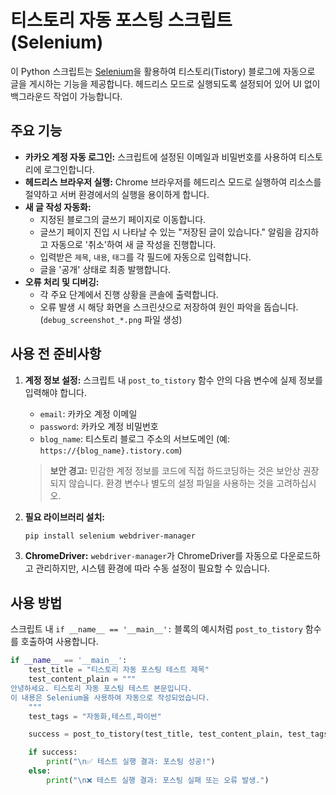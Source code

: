# 티스토리 자동 포스팅 스크립트 (Selenium)

이 Python 스크립트는 [Selenium](https://www.selenium.dev/)을 활용하여 티스토리(Tistory) 블로그에 자동으로 글을 게시하는 기능을 제공합니다. 헤드리스 모드로 실행되도록 설정되어 있어 UI 없이 백그라운드 작업이 가능합니다.

## 주요 기능

* **카카오 계정 자동 로그인:** 스크립트에 설정된 이메일과 비밀번호를 사용하여 티스토리에 로그인합니다.
* **헤드리스 브라우저 실행:** Chrome 브라우저를 헤드리스 모드로 실행하여 리소스를 절약하고 서버 환경에서의 실행을 용이하게 합니다.
* **새 글 작성 자동화:**
    * 지정된 블로그의 글쓰기 페이지로 이동합니다.
    * 글쓰기 페이지 진입 시 나타날 수 있는 "저장된 글이 있습니다." 알림을 감지하고 자동으로 '취소'하여 새 글 작성을 진행합니다.
    * 입력받은 `제목`, `내용`, `태그`를 각 필드에 자동으로 입력합니다.
    * 글을 '공개' 상태로 최종 발행합니다.
* **오류 처리 및 디버깅:**
    * 각 주요 단계에서 진행 상황을 콘솔에 출력합니다.
    * 오류 발생 시 해당 화면을 스크린샷으로 저장하여 원인 파악을 돕습니다. (`debug_screenshot_*.png` 파일 생성)

## 사용 전 준비사항

1.  **계정 정보 설정:** 스크립트 내 `post_to_tistory` 함수 안의 다음 변수에 실제 정보를 입력해야 합니다.
    * `email`: 카카오 계정 이메일
    * `password`: 카카오 계정 비밀번호
    * `blog_name`: 티스토리 블로그 주소의 서브도메인 (예: `https://{blog_name}.tistory.com`)
    > **보안 경고:** 민감한 계정 정보를 코드에 직접 하드코딩하는 것은 보안상 권장되지 않습니다. 환경 변수나 별도의 설정 파일을 사용하는 것을 고려하십시오.

2.  **필요 라이브러리 설치:**
    ```bash
    pip install selenium webdriver-manager
    ```

3.  **ChromeDriver:** `webdriver-manager`가 ChromeDriver를 자동으로 다운로드하고 관리하지만, 시스템 환경에 따라 수동 설정이 필요할 수 있습니다.

## 사용 방법

스크립트 내 `if __name__ == '__main__':` 블록의 예시처럼 `post_to_tistory` 함수를 호출하여 사용합니다.

```python
if __name__ == '__main__':
    test_title = "티스토리 자동 포스팅 테스트 제목"
    test_content_plain = """
안녕하세요. 티스토리 자동 포스팅 테스트 본문입니다.
이 내용은 Selenium을 사용하여 자동으로 작성되었습니다.
    """
    test_tags = "자동화,테스트,파이썬"

    success = post_to_tistory(test_title, test_content_plain, test_tags)

    if success:
        print("\n✅ 테스트 실행 결과: 포스팅 성공!")
    else:
        print("\n❌ 테스트 실행 결과: 포스팅 실패 또는 오류 발생.")
